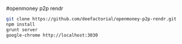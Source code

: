 
#openmoney p2p rendr 

```sh
git clone https://github.com/deefactorial/openmoney-p2p-rendr.git
npm install
grunt server
google-chrome http://localhost:3030
```
